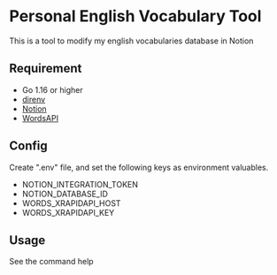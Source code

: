 # Personal English Vocabulary Tool
This is a tool to modify my english vocabularies database in Notion

## Requirement
* Go 1.16 or higher
* [direnv](https://github.com/direnv/direnv)
* [Notion](https://www.notion.so/)
* [WordsAPI](https://www.wordsapi.com/)

## Config
Create ".env" file, and set the following keys as environment valuables.

* NOTION_INTEGRATION_TOKEN
* NOTION_DATABASE_ID
* WORDS_XRAPIDAPI_HOST
* WORDS_XRAPIDAPI_KEY

## Usage
See the command help

